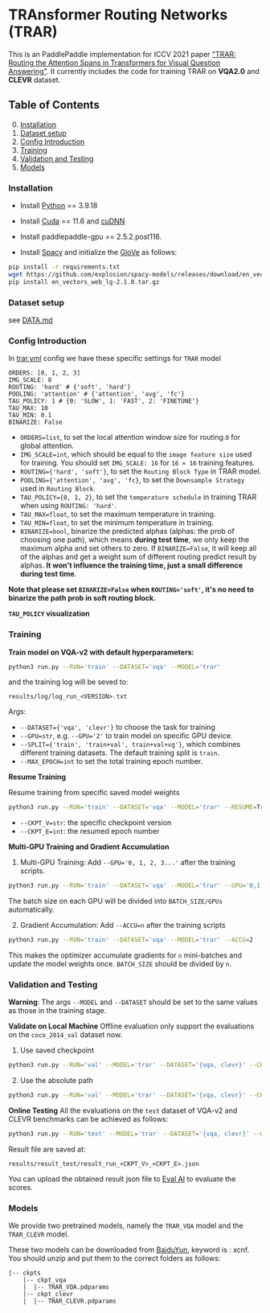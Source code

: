 # TRAnsformer Routing Networks (TRAR)
This is an  PaddlePaddle implementation for ICCV 2021 paper ["TRAR: Routing the Attention Spans in Transformers for Visual Question Answering"](https://openaccess.thecvf.com/content/ICCV2021/papers/Zhou_TRAR_Routing_the_Attention_Spans_in_Transformer_for_Visual_Question_ICCV_2021_paper.pdf). It currently includes the code for training TRAR on **VQA2.0** and **CLEVR** dataset. 




## Table of Contents
0. [Installation](#Installation)
1. [Dataset setup](#Dataset-setup)
2. [Config Introduction](#Config-Introduction)
3. [Training](#Training)
4. [Validation and Testing](#Validation-and-Testing)
5. [Models](#Models)

### Installation

- Install [Python](https://www.python.org/downloads/) == 3.9.18
- Install [Cuda](https://developer.nvidia.com/cuda-toolkit) == 11.6 and [cuDNN](https://developer.nvidia.com/cudnn)
- Install paddlepaddle-gpu == 2.5.2.post116.

- Install [Spacy](https://spacy.io/) and initialize the [GloVe](https://github-releases.githubusercontent.com/84940268/9f4d5680-4fed-11e9-9dd2-988cce16be55?X-Amz-Algorithm=AWS4-HMAC-SHA256&X-Amz-Credential=AKIAIWNJYAX4CSVEH53A%2F20210815%2Fus-east-1%2Fs3%2Faws4_request&X-Amz-Date=20210815T072922Z&X-Amz-Expires=300&X-Amz-Signature=1bd1bd4fc52057d8ac9eec7720e3dd333e63c234abead471c2df720fb8f04597&X-Amz-SignedHeaders=host&actor_id=48727989&key_id=0&repo_id=84940268&response-content-disposition=attachment%3B%20filename%3Den_vectors_web_lg-2.1.0.tar.gz&response-content-type=application%2Foctet-stream) as follows:
```bash
pip install -r requirements.txt
wget https://github.com/explosion/spacy-models/releases/download/en_vectors_web_lg-2.1.0/en_vectors_web_lg-2.1.0.tar.gz -O en_vectors_web_lg-2.1.0.tar.gz
pip install en_vectors_web_lg-2.1.0.tar.gz
```

### Dataset setup
see [DATA.md](DATA.md)

### Config Introduction
In [trar.yml](configs/vqa/trar.yml) config we have these specific settings for `TRAR` model
```
ORDERS: [0, 1, 2, 3]
IMG_SCALE: 8 
ROUTING: 'hard' # {'soft', 'hard'}
POOLING: 'attention' # {'attention', 'avg', 'fc'}
TAU_POLICY: 1 # {0: 'SLOW', 1: 'FAST', 2: 'FINETUNE'}
TAU_MAX: 10
TAU_MIN: 0.1
BINARIZE: False
```
- `ORDERS=list`, to set the local attention window size for routing.`0` for global attention.
- `IMG_SCALE=int`, which should be equal to the `image feature size` used for training. You should set `IMG_SCALE: 16` for `16 × 16` training features.
- `ROUTING={'hard', 'soft'}`, to set the `Routing Block Type` in TRAR model.
- `POOLING={'attention', 'avg', 'fc}`, to set the `Downsample Strategy` used in `Routing Block`.
- `TAU_POLICY={0, 1, 2}`, to set the `temperature schedule` in training TRAR when using `ROUTING: 'hard'`.
- `TAU_MAX=float`, to set the maximum temperature in training.
- `TAU_MIN=float`, to set the minimum temperature in training.
- `BINARIZE=bool`, binarize the predicted alphas (alphas: the prob of choosing one path), which means **during test time**, we only keep the maximum alpha and set others to zero. If `BINARIZE=False`, it will keep all of the alphas and get a weight sum of different routing predict result by alphas. **It won't influence the training time, just a small difference during test time**.

**Note that please set `BINARIZE=False` when `ROUTING='soft'`, it's no need to binarize the path prob in soft routing block.**

**`TAU_POLICY` visualization**


### Training
**Train model on VQA-v2 with default hyperparameters:**
```bash
python3 run.py --RUN='train' --DATASET='vqa' --MODEL='trar'
```
and the training log will be seved to:
```
results/log/log_run_<VERSION>.txt
```
Args:
- `--DATASET={'vqa', 'clevr'}` to choose the task for training
- `--GPU=str`, e.g. `--GPU='2'` to train model on specific GPU device.
- `--SPLIT={'train', 'train+val', train+val+vg'}`, which combines different training datasets. The default training split is `train`.
- `--MAX_EPOCH=int` to set the total training epoch number.


**Resume Training**

Resume training from specific saved model weights
```bash
python3 run.py --RUN='train' --DATASET='vqa' --MODEL='trar' --RESUME=True --CKPT_V=str --CKPT_E=int
```
- `--CKPT_V=str`: the specific checkpoint version
- `--CKPT_E=int`: the resumed epoch number

**Multi-GPU Training and Gradient Accumulation**
1. Multi-GPU Training:
Add `--GPU='0, 1, 2, 3...'` after the training scripts.
```bash
python3 run.py --RUN='train' --DATASET='vqa' --MODEL='trar' --GPU='0,1,2,3'
```
The batch size on each GPU will be divided into `BATCH_SIZE/GPUs` automatically.

2. Gradient Accumulation:
Add `--ACCU=n` after the training scripts
```bash
python3 run.py --RUN='train' --DATASET='vqa' --MODEL='trar' --ACCU=2
```
This makes the optimizer accumulate gradients for `n` mini-batches and update the model weights once. `BATCH_SIZE` should be divided by `n`.

### Validation and Testing
**Warning**: The args `--MODEL` and `--DATASET` should be set to the same values as those in the training stage.

**Validate on Local Machine**
Offline evaluation only support the evaluations on the `coco_2014_val` dataset now.
1. Use saved checkpoint
```bash
python3 run.py --RUN='val' --MODEL='trar' --DATASET='{vqa, clevr}' --CKPT_V=str --CKPT_E=int
```

2. Use the absolute path
```bash
python3 run.py --RUN='val' --MODEL='trar' --DATASET='{vqa, clevr}' --CKPT_PATH=str
```

**Online Testing**
All the evaluations on the `test` dataset of VQA-v2 and CLEVR benchmarks can be achieved as follows:
```bash
python3 run.py --RUN='test' --MODEL='trar' --DATASET='{vqa, clevr}' --CKPT_V=str --CKPT_E=int
```

Result file are saved at:

`results/result_test/result_run_<CKPT_V>_<CKPT_E>.json`

You can upload the obtained result json file to [Eval AI](https://evalai.cloudcv.org/web/challenges/challenge-page/163/overview) to evaluate the scores.

### Models
We provide two pretrained models, namely the `TRAR_VQA` model and the `TRAR_CLEVR` model. 

These two models can be downloaded from [BaiduYun](https://pan.baidu.com/s/12v6icSj-5whdk32W1ocDmg), keyword is : xcnf. You should unzip and put them to the correct folders as follows:

```
|-- ckpts
	|-- ckpt_vqa
	|  |-- TRAR_VQA.pdparams
	|-- ckpt_clevr
	|  |-- TRAR_CLEVR.pdparams
```
